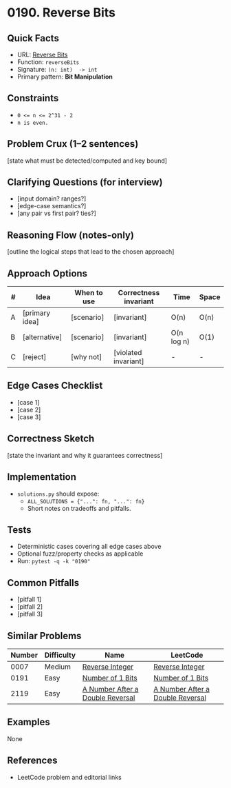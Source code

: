 # 0190. Reverse Bits

## Quick Facts

- URL: [Reverse Bits](https://leetcode.com/problems/reverse-bits/)
- Function: `reverseBits`
- Signature: `(n: int)  -> int`
- Primary pattern: **Bit Manipulation**

## Constraints

- `0 <= n <= 2^31 - 2`
- `n is even.`

## Problem Crux (1–2 sentences)

[state what must be detected/computed and key bound]

## Clarifying Questions (for interview)

- [input domain? ranges?]
- [edge-case semantics?]
- [any pair vs first pair? ties?]

## Reasoning Flow (notes-only)

[outline the logical steps that lead to the chosen approach]

## Approach Options

| # | Idea | When to use | Correctness invariant | Time | Space |
|---|------|-------------|-----------------------|------|-------|
| A | [primary idea] | [scenario] | [invariant] | O(n) | O(n) |
| B | [alternative] | [scenario] | [invariant] | O(n log n) | O(1) |
| C | [reject] | [why not] | [violated invariant] | - | - |

## Edge Cases Checklist

- [case 1]
- [case 2]
- [case 3]

## Correctness Sketch

[state the invariant and why it guarantees correctness]

## Implementation

- `solutions.py` should expose:
  - `ALL_SOLUTIONS = {"...": fn, "...": fn}`
  - Short notes on tradeoffs and pitfalls.

## Tests

- Deterministic cases covering all edge cases above
- Optional fuzz/property checks as applicable
- Run: `pytest -q -k "0190"`

## Common Pitfalls

- [pitfall 1]
- [pitfall 2]
- [pitfall 3]

## Similar Problems

| Number | Difficulty | Name | LeetCode |
|---|---|---|---|
| 0007 | Medium | [Reverse Integer](../0007-reverse-integer/readme.md) | [Reverse Integer](https://leetcode.com/problems/reverse-integer/) |
| 0191 | Easy | [Number of 1 Bits](../0191-number-of-1-bits/readme.md) | [Number of 1 Bits](https://leetcode.com/problems/number-of-1-bits/) |
| 2119 | Easy | [A Number After a Double Reversal](../2119-a-number-after-a-double-reversal/readme.md) | [A Number After a Double Reversal](https://leetcode.com/problems/a-number-after-a-double-reversal/) |

## Examples

None

## References

- LeetCode problem and editorial links
